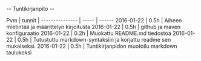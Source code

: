 -- Tuntikirjanpito --

Pvm | tunnit | 
--------------- | ----- | ------
2016-01-22 | 0.5h | Aiheen mietintää ja määrittelyn kirjoitusta
2016-01-22 | 0.5h | github ja maven konfiguraatio
2016-01-22 | 0.2h | Muokattu README.md tiedostoa
2016-01-22 | 0.5h | Tutustuttu markdown-syntaksiin ja korjattu readme sen mukaiseksi.
2016-01-22 | 0.5h | Tuntikirjanpidon muotoilu markdown taulukoksi

